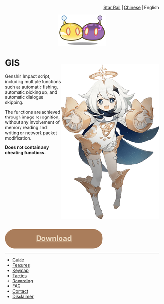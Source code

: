 <p align = 'right'>
  <a href = 'https://github.com/phonowell/march-7th'>Star Rail</a>
  |
  <a href = '../../readme.md'>Chinese</a>
  |
  English
</p>

<p align = 'center'>
  <img
    align = 'center'
    src = '../../static/slimes.png'
    width = '160'
  />
</p>

# GIS

<img
  align = 'right'
  src = '../../static/paimon.png'
  width = '320'
  style = 'background: none; transform: translateY(-32px);'
/>

Genshin Impact script, including multiple functions such as automatic fishing, automatic picking up, and automatic dialogue skipping.

The functions are achieved through image recognition, without any involvement of memory reading and writing or network packet modification.

**Does not contain any cheating functions.**

<a align = 'center' href = 'https://github.com/phonowell/genshin-impact-script/releases' style = 'display: inline-block; width: 320px; height: 64px; line-height: 64px; background-color: rgb(170, 125, 91); color: rgb(234, 215, 189); font-size: 24px; font-weight: bold; border-radius: 32px;'>Download</a>

---

- [Guide](./guide.md)
- [Features](./feature.md)
- [Keymap](./keymap.md)
- ~~[Tactics](./tactic.md)~~
- [Recording](./recording.md)
- [FAQ](./faq.md)
- [Contact](./contact.md)
- [Disclaimer](./disclaimer.md)
